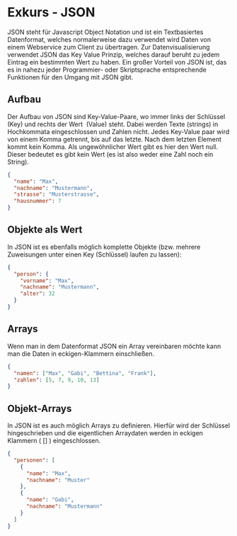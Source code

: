 # Exkurs - JSON

JSON steht für Javascript Object Notation und ist ein Textbasiertes Datenformat, welches normalerweise dazu verwendet wird Daten von einem Webservice zum Client zu übertragen. Zur Datenvisualisierung verwendet JSON das Key Value Prinzip, welches darauf beruht zu jedem Eintrag ein bestimmten Wert zu haben. Ein großer Vorteil von JSON ist, das es in nahezu jeder Programmier- oder Skriptsprache entsprechende Funktionen für den Umgang mit JSON gibt.

## Aufbau

Der Aufbau von JSON sind Key-Value-Paare, wo immer links der Schlüssel (Key) und rechts der Wert  (Value) steht. Dabei werden Texte (strings) in Hochkommata eingeschlossen und Zahlen nicht. Jedes Key-Value paar wird von einem Komma getrennt, bis auf das letzte. Nach dem letzten Element kommt kein Komma. 
Als ungewöhnlicher Wert gibt es hier den Wert null. Dieser bedeutet es gibt kein Wert (es ist also weder eine Zahl noch ein String).

```json
{
  "name": "Max",
  "nachname": "Mustermann",
  "strasse": "Musterstrasse",
  "hausnummer": 7
}
```

## Objekte als Wert
In JSON ist es ebenfalls möglich komplette Objekte (bzw. mehrere Zuweisungen unter einen Key (Schlüssel) laufen zu lassen):

```json
{
  "person": {
    "vorname": "Max",
    "nachname": "Mustermann",
    "alter": 32
  }
}
```

## Arrays
Wenn man in dem Datenformat JSON ein Array vereinbaren möchte kann man die Daten in eckigen-Klammern einschließen.

```json
{
  "namen": ["Max", "Gabi", "Bettina", "Frank"],
  "zahlen": [5, 7, 9, 10, 13]
}
```

## Objekt-Arrays

In JSON ist es auch möglich Arrays zu definieren. Hierfür wird der Schlüssel hingeschrieben und die eigentlichen Arraydaten werden in eckigen Klammern ( [] ) eingeschlossen.

```json
{
  "personen": [
    {
      "name": "Max",
      "nachname": "Muster"
    },
    {
      "name": "Gabi",
      "nachname": "Mustermann"
    }
  ]
}
```